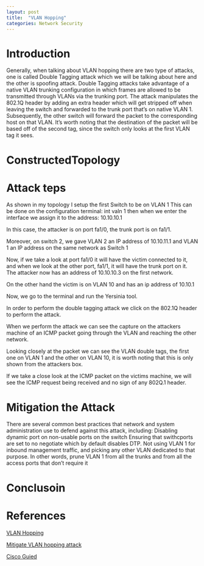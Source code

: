 ```yaml
---
layout: post
title:  "VLAN Hopping"
categories: Network Security
---
```

# **Introduction**
Generally, when talking about VLAN hopping there are two type of attacks, one is called Double Tagging attack which we will be talking about here and the other is spoofing attack. Double Tagging attacks take advantage of a native VLAN trunking configuration in which frames are allowed to be transmitted through VLANs via the trunking port. The attack manipulates the 802.1Q header by adding an extra header which will get stripped off when leaving the switch and forwarded to the trunk port that’s on native VLAN 1. Subsequently, the other switch will forward the packet to the corresponding host on that VLAN. It’s worth noting that the destination of the packet will be based off of the second tag, since the switch only looks at the first VLAN tag it sees.

#    **ConstructedTopology**

#     **Attack teps**
As shown in my topology I setup the first Switch to be on VLAN 1 This can be done on the configuration terminal: int valn 1
then when we enter the interface we assign it to the address: 10.10.10.1

In this case, the attacker is on port fa1/0, the trunk port is on fa1/1.

Moreover, on switch 2, we gave VLAN 2 an IP address of 10.10.11.1 and VLAN 1 an IP address on the same network as Switch 1


Now, if we take a look at port fa1/0 it will have the victim connected to it, and when we look at the other port, fa1/1, it will have the trunk port on it.
The attacker now has an address of 10.10.10.3 on the first network.  

On the other hand the victim is on VLAN 10 and has an ip address of 10.10.1

Now, we go to the terminal and run the Yersinia tool.

In order to perform the double tagging attack we click on the 802.1Q header to perform the attack.

When we perform the attack we can see the capture on the attackers machine of an ICMP packet going through the VLAN and reaching the other network.

Looking closely at the packet we can see the VLAN double tags, the first one on VLAN 1 and the other on VLAN 10, it is worth noting that this is only shown from the attackers box.

If we take a close look at the ICMP packet on the victims machine, we will see the ICMP request being received and no sign of any 802Q.1 header.

# **Mitigation the Attack**
There are several common best practices that network and system administration use to defend against this attack, including:
Disabling dynamic port on non-usable ports on the switch
Ensuring that swithcports are set to no negotiate which by default disables DTP.
Not using VLAN 1 for inbound management traffic, and picking any other VLAN dedicated to that purpose. In other words, prune VLAN 1 from all the trunks and from all the access ports that don’t require it

# **Conclusoin**


# **References**

[VLAN Hopping](https://networklessons.com/cisco/ccnp-switch/vlan-hopping/)

[Mitigate VLAN hopping attack](https://howdoesinternetwork.com/2012/mitigate-vlan-hopping)

[Cisco Guied](https://www.cisco.com/c/en/us/td/docs/switches/lan/catalyst4500/12-2/25ew/configuration/guide/conf/port_sec.html)
